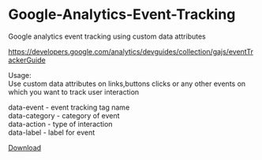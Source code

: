 Google-Analytics-Event-Tracking
===============================

Google analytics event tracking using custom data attributes

https://developers.google.com/analytics/devguides/collection/gajs/eventTrackerGuide

Usage:<br/>
Use custom data attributes on links,buttons clicks or any other events on which you want to track user interaction<br/>

data-event - event tracking tag name<br/>
data-category - category of event<br/>
data-action - type of interaction<br/>
data-label - label for event<br/>

<a href="#" data-event="event" data-category="Videos" data-action="click" data-label="mvc overview" data-value="4">Download</a>
